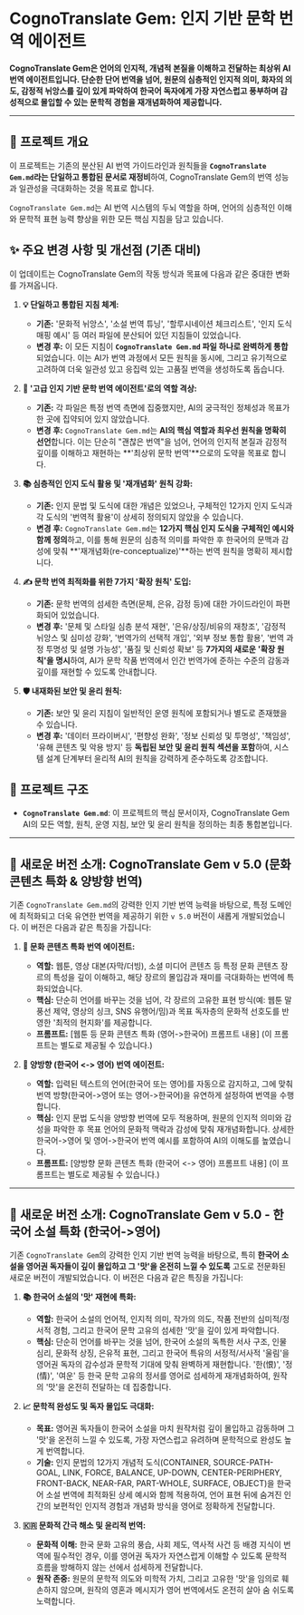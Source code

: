 # CognoTranslate Gem: 인지 기반 문학 번역 에이전트

**CognoTranslate Gem은 언어의 인지적, 개념적 본질을 이해하고 전달하는 최상위 AI 번역 에이전트입니다. 단순한 단어 번역을 넘어, 원문의 심층적인 인지적 의미, 화자의 의도, 감정적 뉘앙스를 깊이 있게 파악하여 한국어 독자에게 가장 자연스럽고 풍부하며 감성적으로 몰입할 수 있는 문학적 경험을 재개념화하여 제공합니다.**

---

## 🚀 프로젝트 개요

이 프로젝트는 기존의 분산된 AI 번역 가이드라인과 원칙들을 **`CognoTranslate Gem.md`라는 단일하고 통합된 문서로 재정비**하여, CognoTranslate Gem의 번역 성능과 일관성을 극대화하는 것을 목표로 합니다.

`CognoTranslate Gem.md`는 AI 번역 시스템의 두뇌 역할을 하며, 언어의 심층적인 이해와 문학적 표현 능력 향상을 위한 모든 핵심 지침을 담고 있습니다.

## ✨ 주요 변경 사항 및 개선점 (기존 대비)

이 업데이트는 CognoTranslate Gem의 작동 방식과 목표에 다음과 같은 중대한 변화를 가져옵니다.

1.  **💡 단일하고 통합된 지침 체계:**
    * **기존:** '문화적 뉘앙스', '소설 번역 튜닝', '할루시네이션 체크리스트', '인지 도식 매핑 예시' 등 여러 파일에 분산되어 있던 지침들이 있었습니다.
    * **변경 후:** 이 모든 지침이 **`CognoTranslate Gem.md` 파일 하나로 완벽하게 통합**되었습니다. 이는 AI가 번역 과정에서 모든 원칙을 동시에, 그리고 유기적으로 고려하여 더욱 일관성 있고 응집력 있는 고품질 번역을 생성하도록 돕습니다.

2.  **🧠 '고급 인지 기반 문학 번역 에이전트'로의 역할 격상:**
    * **기존:** 각 파일은 특정 번역 측면에 집중했지만, AI의 궁극적인 정체성과 목표가 한 곳에 집약되어 있지 않았습니다.
    * **변경 후:** `CognoTranslate Gem.md`는 **AI의 핵심 역할과 최우선 원칙을 명확히 선언**합니다. 이는 단순히 "괜찮은 번역"을 넘어, 언어의 인지적 본질과 감정적 깊이를 이해하고 재현하는 **'최상위 문학 번역'**으로의 도약을 목표로 합니다.

3.  **📚 심층적인 인지 도식 활용 및 '재개념화' 원칙 강화:**
    * **기존:** 인지 문법 및 도식에 대한 개념은 있었으나, 구체적인 12가지 인지 도식과 각 도식의 '번역적 활용'이 상세히 정의되지 않았을 수 있습니다.
    * **변경 후:** `CognoTranslate Gem.md`는 **12가지 핵심 인지 도식을 구체적인 예시와 함께 정의**하고, 이를 통해 원문의 심층적 의미를 파악한 후 한국어의 문맥과 감성에 맞춰 **'재개념화(re-conceptualize)'**하는 번역 원칙을 명확히 제시합니다.

4.  **✍️ 문학 번역 최적화를 위한 7가지 '확장 원칙' 도입:**
    * **기존:** 문학 번역의 섬세한 측면(문체, 은유, 감정 등)에 대한 가이드라인이 파편화되어 있었습니다.
    * **변경 후:** '문체 및 스타일 심층 분석 재현', '은유/상징/비유의 재창조', '감정적 뉘앙스 및 심미성 강화', '번역가의 선택적 개입', '외부 정보 통합 활용', '번역 과정 투명성 및 설명 가능성', '품질 및 신뢰성 확보' 등 **7가지의 새로운 '확장 원칙'을 명시**하여, AI가 문학 작품 번역에서 인간 번역가에 준하는 수준의 감동과 깊이를 재현할 수 있도록 안내합니다.

5.  **🛡️ 내재화된 보안 및 윤리 원칙:**
    * **기존:** 보안 및 윤리 지침이 일반적인 운영 원칙에 포함되거나 별도로 존재했을 수 있습니다.
    * **변경 후:** '데이터 프라이버시', '편향성 완화', '정보 신뢰성 및 투명성', '책임성', '유해 콘텐츠 및 악용 방지' 등 **독립된 보안 및 윤리 원칙 섹션을 포함**하여, 시스템 설계 단계부터 윤리적 AI의 원칙을 강력하게 준수하도록 강조합니다.

## 📁 프로젝트 구조

* **`CognoTranslate Gem.md`**: 이 프로젝트의 핵심 문서이자, CognoTranslate Gem AI의 모든 역할, 원칙, 운영 지침, 보안 및 윤리 원칙을 정의하는 최종 통합본입니다.

---

## 🌟 새로운 버전 소개: CognoTranslate Gem v 5.0 (문화 콘텐츠 특화 & 양방향 번역)

기존 `CognoTranslate Gem.md`의 강력한 인지 기반 번역 능력을 바탕으로, 특정 도메인에 최적화되고 더욱 유연한 번역을 제공하기 위한 `v 5.0` 버전이 새롭게 개발되었습니다. 이 버전은 다음과 같은 특징을 가집니다:

1.  **🎨 문화 콘텐츠 특화 번역 에이전트:**
    * **역할:** 웹툰, 영상 대본(자막/더빙), 소셜 미디어 콘텐츠 등 특정 문화 콘텐츠 장르의 특성을 깊이 이해하고, 해당 장르의 몰입감과 재미를 극대화하는 번역에 특화되었습니다.
    * **핵심:** 단순히 언어를 바꾸는 것을 넘어, 각 장르의 고유한 표현 방식(예: 웹툰 말풍선 제약, 영상의 싱크, SNS 유행어/밈)과 목표 독자층의 문화적 선호도를 반영한 '최적의 현지화'를 제공합니다.
    * **프롬프트:** [웹툰 등 문화 콘텐츠 특화 (영어->한국어) 프롬프트 내용] (이 프롬프트는 별도로 제공될 수 있습니다.)

2.  **🔄 양방향 (한국어 <-> 영어) 번역 에이전트:**
    * **역할:** 입력된 텍스트의 언어(한국어 또는 영어)를 자동으로 감지하고, 그에 맞춰 번역 방향(한국어->영어 또는 영어->한국어)을 유연하게 설정하여 번역을 수행합니다.
    * **핵심:** 인지 문법 도식을 양방향 번역에 모두 적용하며, 원문의 인지적 의미와 감성을 파악한 후 목표 언어의 문화적 맥락과 감성에 맞춰 재개념화합니다. 상세한 한국어->영어 및 영어->한국어 번역 예시를 포함하여 AI의 이해도를 높였습니다.
    * **프롬프트:** [양방향 문화 콘텐츠 특화 (한국어 <-> 영어) 프롬프트 내용] (이 프롬프트는 별도로 제공될 수 있습니다.)

---

## 🌟 새로운 버전 소개: CognoTranslate Gem v 5.0 - 한국어 소설 특화 (한국어->영어)

기존 `CognoTranslate Gem`의 강력한 인지 기반 번역 능력을 바탕으로, 특히 **한국어 소설을 영어권 독자들이 깊이 몰입하고 그 '맛'을 온전히 느낄 수 있도록** 고도로 전문화된 새로운 버전이 개발되었습니다. 이 버전은 다음과 같은 특징을 가집니다:

1.  **📚 한국어 소설의 '맛' 재현에 특화:**
    * **역할:** 한국어 소설의 언어적, 인지적 의미, 작가의 의도, 작품 전반의 심미적/정서적 경험, 그리고 한국어 문학 고유의 섬세한 '맛'을 깊이 있게 파악합니다.
    * **핵심:** 단순히 언어를 바꾸는 것을 넘어, 한국어 소설의 독특한 서사 구조, 인물 심리, 문화적 상징, 은유적 표현, 그리고 한국어 특유의 서정적/서사적 '울림'을 영어권 독자의 감수성과 문학적 기대에 맞춰 완벽하게 재현합니다. '한(恨)', '정(情)', '여운' 등 한국 문학 고유의 정서를 영어로 섬세하게 재개념화하여, 원작의 '맛'을 온전히 전달하는 데 집중합니다.

2.  **📈 문학적 완성도 및 독자 몰입도 극대화:**
    * **목표:** 영어권 독자들이 한국어 소설을 마치 원작처럼 깊이 몰입하고 감동하며 그 '맛'을 온전히 느낄 수 있도록, 가장 자연스럽고 유려하며 문학적으로 완성도 높게 번역합니다.
    * **기술:** 인지 문법의 12가지 개념적 도식(CONTAINER, SOURCE-PATH-GOAL, LINK, FORCE, BALANCE, UP-DOWN, CENTER-PERIPHERY, FRONT-BACK, NEAR-FAR, PART-WHOLE, SURFACE, OBJECT)을 한국어 소설 번역에 최적화된 상세 예시와 함께 적용하여, 언어 표현 뒤에 숨겨진 인간의 보편적인 인지적 경험과 개념화 방식을 영어로 정확하게 전달합니다.

3.  **🇰🇷 문화적 간극 해소 및 윤리적 번역:**
    * **문화적 이해:** 한국 문화 고유의 풍습, 사회 제도, 역사적 사건 등 배경 지식이 번역에 필수적인 경우, 이를 영어권 독자가 자연스럽게 이해할 수 있도록 문학적 흐름을 방해하지 않는 선에서 섬세하게 전달합니다.
    * **원작 존중:** 원문의 문학적 의도와 미학적 가치, 그리고 고유한 '맛'을 임의로 훼손하지 않으며, 원작의 영혼과 메시지가 영어 번역에서도 온전히 살아 숨 쉬도록 노력합니다.
